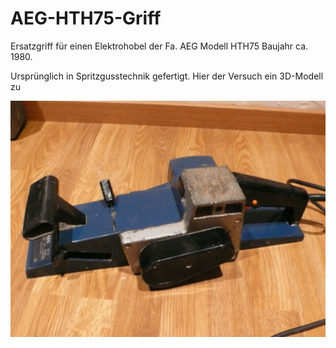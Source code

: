 # AEG-HTH75-Griff

Ersatzgriff für einen Elektrohobel der Fa. AEG Modell HTH75 Baujahr ca. 1980.


Ursprünglich in Spritzgusstechnik gefertigt. Hier der Versuch ein 3D-Modell zu 


![](https://github.com/minirevollo/AEG-HTH75-Griff/blob/master/AEG%20HTH75%20(2).jpg?raw=true)


